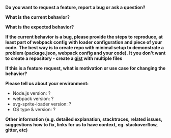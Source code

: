 **Do you want to request a feature, report a bug or ask a question?**

**What is the current behavior?**

**What is the expected behavior?**

**If the current behavior is a bug, please provide the steps to reproduce, at least part of webpack config with loader configuration and piece of your code.**
**The best way is to create repo with minimal setup to demonstrate a problem (package.json, webpack config and your code).**
**It you don't want to create a repository - create a [gist](http://gist.github.com) with multiple files**

**If this is a feature request, what is motivation or use case for changing the behavior?**

**Please tell us about your environment:**

- Node.js version: ?
- webpack version: ?
- svg-sprite-loader version: ? 
- OS type & version: ?

**Other information (e.g. detailed explanation, stacktraces, related issues, suggestions how to fix, links for us to have context, eg. stackoverflow, gitter, etc)**
